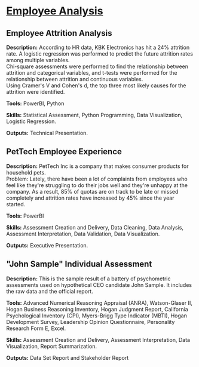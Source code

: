 # <ins> Employee Analysis </ins>

## Employee Attrition Analysis

**Description:** According to HR data, KBK Electronics has hit a 24% attrition rate. A logistic regression was performed to predict the future attrition rates among multiple variables.\
Chi-square assessments were performed to find the relationship between attrition and categorical variables, and t-tests were performed for the relationship between attrition and continuous variables. \
Using Cramer's V and Cohen's d, the top three most likely causes for the attrition were identified. 

**Tools:** PowerBI, Python

**Skills:** Statistical Assessment, Python Programming, Data Visualization, Logistic Regression.   

**Outputs:** Technical Presentation. 

## PetTech Employee Experience

**Description:** PetTech Inc is a company that makes consumer products for household pets. \
Problem: Lately, there have been a lot of complaints from employees who feel like they're struggling to do their 
jobs well and they're unhappy at the company. As a result, 85% of quotas are on track to be late or
 missed completely and attrition rates have increased by 45% since the year started. 

**Tools:** PowerBI

**Skills:** Assessment Creation and Delivery, Data Cleaning, Data Analysis, Assessment Interpretation, Data Validation, Data Visualization.  

**Outputs:** Executive Presentation. 

## "John Sample" Individual Assessment

**Description:** This is the sample result of a battery of psychometric assessments used on hypothetical CEO candidate John Sample. It includes the raw data and the official report. 

**Tools:** Advanced Numerical Reasoning Appraisal (ANRA), Watson-Glaser II, Hogan Business Reasoning Inventory, Hogan Judgment Report, California Psychological Inventory (CPI), Myers-Brigg Type Indicator (MBTI), Hogan Development Survey, Leadership Opinion Questionnaire, Personality Research Form E, Excel. 

**Skills:** Assessment Creation and Delivery, Assessment Interpretation, Data Visualization, Report Summarization. 

**Outputs:** Data Set Report and Stakeholder Report

